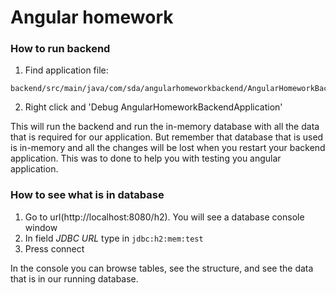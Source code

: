 # Angular homework

### How to run backend

1. Find application file:
```
backend/src/main/java/com/sda/angularhomeworkbackend/AngularHomeworkBackendApplication.java
```
2. Right click and 'Debug AngularHomeworkBackendApplication'

This will run the backend and run the in-memory database with all the data that is required for our application. 
But remember that database that is used is in-memory and all the changes will be lost when you restart your backend application. 
This was to done to help you with testing you angular application.

### How to see what is in database
1. Go to url(http://localhost:8080/h2). You will see a database console window
2. In field *JDBC URL* type in ```jdbc:h2:mem:test```
3. Press connect

In the console you can browse tables, see the structure, and see the data that is in our running database.


